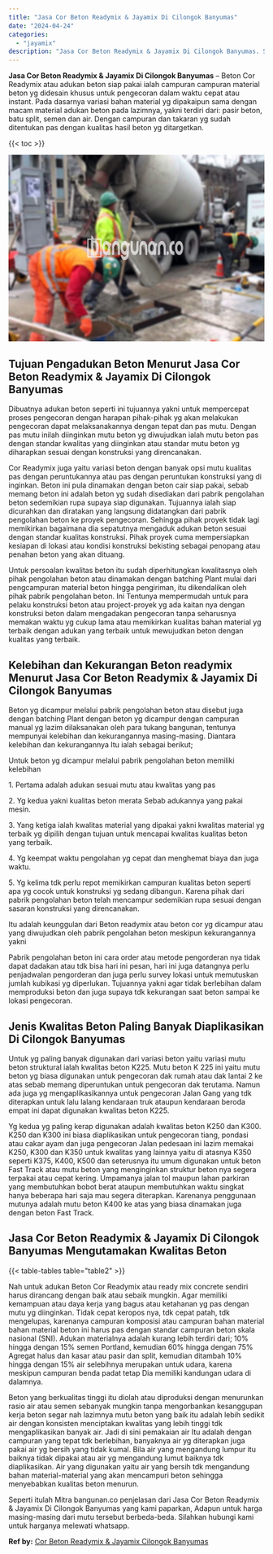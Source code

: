 ```yaml
---
title: "Jasa Cor Beton Readymix & Jayamix Di Cilongok Banyumas"
date: "2024-04-24"
categories: 
  - "jayamix"
description: "Jasa Cor Beton Readymix & Jayamix Di Cilongok Banyumas. Seperti itulah Mitra bangunan.co penjelasan dari Jasa Cor Beton Readymix & Jayamix Di Cilongok Banyum..."
---
```


**Jasa Cor Beton Readymix & Jayamix Di Cilongok Banyumas** – Beton Cor Readymix atau adukan beton siap pakai ialah campuran campuran material beton yg didesain khusus untuk pengecoran dalam waktu cepat atau instant. Pada dasarnya variasi bahan material yg dipakaipun sama dengan macam material adukan beton pada lazimnya, yakni terdiri dari: pasir beton, batu split, semen dan air. Dengan campuran dan takaran yg sudah ditentukan pas dengan kualitas hasil beton yg ditargetkan.

{{< toc >}}

![Jasa Cor Beton Readymix & Jayamix Di Cilongok Banyumas](/images/jasa-cor-readymix-22.png)

## Tujuan Pengadukan Beton Menurut Jasa Cor Beton Readymix & Jayamix Di Cilongok Banyumas

Dibuatnya adukan beton seperti ini tujuannya yakni untuk mempercepat proses pengecoran dengan harapan pihak-pihak yg akan melakukan pengecoran dapat melaksanakannya dengan tepat dan pas mutu. Dengan pas mutu inilah diinginkan mutu beton yg diwujudkan ialah mutu beton pas dengan standar kwalitas yang diinginkan atau standar mutu beton yg diharapkan sesuai dengan konstruksi yang direncanakan.

Cor Readymix juga yaitu variasi beton dengan banyak opsi mutu kualitas pas dengan peruntukannya atau pas dengan peruntukan konstruksi yang di inginkan. Beton ini pula dinamakan dengan beton cair siap pakai, sebab memang beton ini adalah beton yg sudah disediakan dari pabrik pengolahan beton sedemikian rupa supaya siap digunakan. Tujuannya ialah siap dicurahkan dan diratakan yang langsung didatangkan dari pabrik pengolahan beton ke proyek pengecoran. Sehingga pihak proyek tidak lagi memikirkan bagaimana dia sepatutnya mengaduk adukan beton sesuai dengan standar kualitas konstruksi. Pihak proyek cuma mempersiapkan kesiapan di lokasi atau kondisi konstruksi bekisting sebagai penopang atau penahan beton yang akan dituang.

Untuk persoalan kwalitas beton itu sudah diperhitungkan kwalitasnya oleh pihak pengolahan beton atau dinamakan dengan batching Plant mulai dari pengcampuran material beton hingga pengiriman, itu dikendalikan oleh pihak pabrik pengolahan beton. Ini Tentunya mempermudah untuk para pelaku konstruksi beton atau project-proyek yg ada kaitan nya dengan konstruksi beton dalam mengadakan pengecoran tanpa seharusnya memakan waktu yg cukup lama atau memikirkan kualitas bahan material yg terbaik dengan adukan yang terbaik untuk mewujudkan beton dengan kualitas yang terbaik.

## Kelebihan dan Kekurangan Beton readymix Menurut Jasa Cor Beton Readymix & Jayamix Di Cilongok Banyumas

Beton yg dicampur melalui pabrik pengolahan beton atau disebut juga dengan batching Plant dengan beton yg dicampur dengan campuran manual yg lazim dilaksanakan oleh para tukang bangunan, tentunya mempunyai kelebihan dan kekurangannya masing-masing. Diantara kelebihan dan kekurangannya Itu ialah sebagai berikut;

Untuk beton yg dicampur melalui pabrik pengolahan beton memiliki kelebihan

1\. Pertama adalah adukan sesuai mutu atau kwalitas yang pas

2\. Yg kedua yakni kualitas beton merata Sebab adukannya yang pakai mesin.

3\. Yang ketiga ialah kwalitas material yang dipakai yakni kwalitas material yg terbaik yg dipilih dengan tujuan untuk mencapai kwalitas kualitas beton yang terbaik.

4\. Yg keempat waktu pengolahan yg cepat dan menghemat biaya dan juga waktu.

5\. Yg kelima tdk perlu repot memikirkan campuran kualitas beton seperti apa yg cocok untuk konstruksi yg sedang dibangun. Karena pihak dari pabrik pengolahan beton telah mencampur sedemikian rupa sesuai dengan sasaran konstruksi yang direncanakan.

Itu adalah keunggulan dari Beton readymix atau beton cor yg dicampur atau yang diwujudkan oleh pabrik pengolahan beton meskipun kekurangannya yakni

Pabrik pengolahan beton ini cara order atau metode pengorderan nya tidak dapat dadakan atau tdk bisa hari ini pesan, hari ini juga datangnya perlu penjadwalan pengorderan dan juga perlu survey lokasi untuk memutuskan jumlah kubikasi yg diperlukan. Tujuannya yakni agar tidak berlebihan dalam memproduksi beton dan juga supaya tdk kekurangan saat beton sampai ke lokasi pengecoran.

## Jenis Kwalitas Beton Paling Banyak Diaplikasikan Di Cilongok Banyumas

Untuk yg paling banyak digunakan dari variasi beton yaitu variasi mutu beton struktural ialah kwalitas beton K225. Mutu beton K 225 ini yaitu mutu beton yg biasa digunakan untuk pengecoran dak rumah atau dak lantai 2 ke atas sebab memang diperuntukan untuk pengecoran dak terutama. Namun ada juga yg mengaplikasikannya untuk pengecoran Jalan Gang yang tdk diterapkan untuk lalu lalang kendaraan truk ataupun kendaraan beroda empat ini dapat digunakan kwalitas beton K225.

Yg kedua yg paling kerap digunakan adalah kwalitas beton K250 dan K300. K250 dan K300 ini biasa diaplikasikan untuk pengecoran tiang, pondasi atau cakar ayam dan juga pengecoran Jalan pedesaan ini lazim memakai K250, K300 dan K350 untuk kwalitas yang lainnya yaitu di atasnya K350 seperti K375, K400, K500 dan seterusnya itu umum digunakan untuk beton Fast Track atau mutu beton yang menginginkan struktur beton nya segera terpakai atau cepat kering. Umpamanya jalan tol maupun lahan parkiran yang membutuhkan bobot berat ataupun membutuhkan waktu singkat hanya beberapa hari saja mau segera diterapkan. Karenanya penggunaan mutunya adalah mutu beton K400 ke atas yang biasa dinamakan juga dengan beton Fast Track.

## Jasa Cor Beton Readymix & Jayamix Di Cilongok Banyumas Mengutamakan Kwalitas Beton

{{< table-tables table="table2" >}}

Nah untuk adukan Beton Cor Readymix atau ready mix concrete sendiri harus dirancang dengan baik atau sebaik mungkin. Agar memiliki kemampuan atau daya kerja yang bagus atau ketahanan yg pas dengan mutu yg diinginkan. Tidak cepat keropos nya, tdk cepat patah, tdk mengelupas, karenanya campuran komposisi atau campuran bahan material bahan material beton ini harus pas dengan standar campuran beton skala nasional (SNI). Adukan materialnya adalah kurang lebih terdiri dari; 10% hingga dengan 15% semen Portland, kemudian 60% hingga dengan 75% Agregat halus dan kasar atau pasir dan split, kemudian ditambah 10% hingga dengan 15% air selebihnya merupakan untuk udara, karena meskipun campuran benda padat tetap Dia memiliki kandungan udara di dalamnya.

Beton yang berkualitas tinggi itu diolah atau diproduksi dengan menurunkan rasio air atau semen sebanyak mungkin tanpa mengorbankan kesanggupan kerja beton segar nah lazimnya mutu beton yang baik itu adalah lebih sedikit air dengan konsisten menciptakan kwalitas yang lebih tinggi tdk mengaplikasikan banyak air. Jadi di sini pemakaian air Itu adalah dengan campuran yang tepat tdk berlebihan, banyaknya air yg diterapkan juga pakai air yg bersih yang tidak kumal. Bila air yang mengandung lumpur itu baiknya tidak dipakai atau air yg mengandung lumut baiknya tdk diaplikasikan. Air yang digunakan yaitu air yang bersih tdk mengandung bahan material-material yang akan mencampuri beton sehingga menyebabkan kualitas beton menurun.

Seperti itulah Mitra bangunan.co penjelasan dari Jasa Cor Beton Readymix & Jayamix Di Cilongok Banyumas yang kami paparkan, Adapun untuk harga masing-masing dari mutu tersebut berbeda-beda. Silahkan hubungi kami untuk harganya melewati whatsapp.

**Ref by:** [Cor Beton Readymix & Jayamix Cilongok Banyumas](https://id.wikipedia.org/wiki/Cor)
